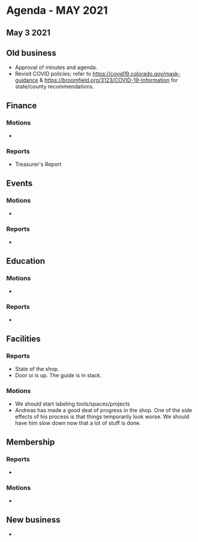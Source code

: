 # Agenda  - MAY 2021
May 3 2021
---

## Old business

* Approval of minutes and agenda.
* Revisit COVID policies; refer to https://covid19.colorado.gov/mask-guidance & https://broomfield.org/3123/COVID-19-Information for state/county recommendations.


## Finance

### Motions
*
### Reports
* Treasurer's Report

## Events

### Motions
*
### Reports
*

## Education

### Motions
*
### Reports
*

## Facilities
### Reports
* State of the shop.
* Door ui is up.  The guide is in slack.
### Motions
* We should start labeling tools/spaces/projects
* Andreas has made a good deal of progress in the shop.  One of the side effects of his process is that things temporarily look worse.  We should have him slow down now that a lot of stuff is done.

## Membership

### Reports
*
### Motions
*

## New business
*

